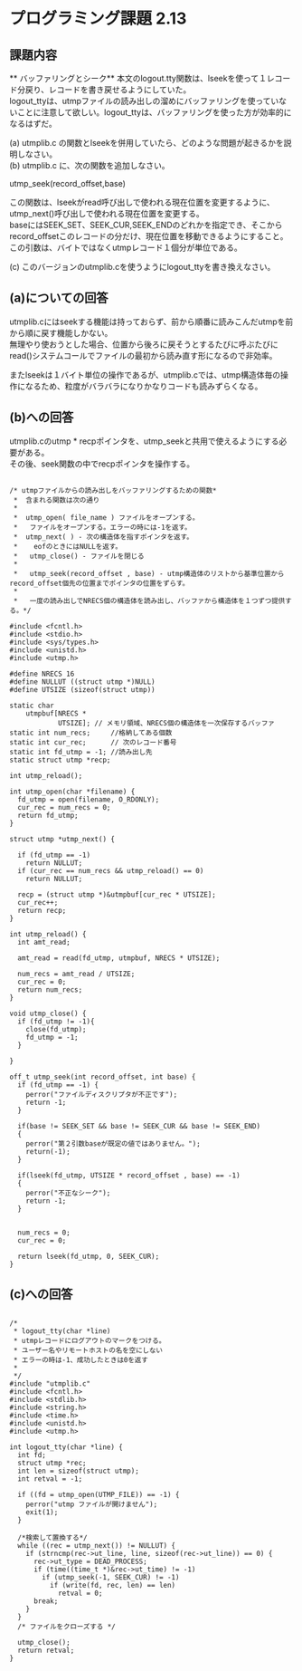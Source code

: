 # プログラミング課題 2.13  
## 課題内容  
** バッファリングとシーク** 本文のlogout.tty関数は、lseekを使って１レコード分戻り、レコードを書き戻せるようにしていた。  
logout_ttyは、utmpファイルの読み出しの溜めにバッファリングを使っていないことに注意して欲しい。logout_ttyは、バッファリングを使った方が効率的になるはずだ。  
  
(a) utmplib.c の関数とlseekを併用していたら、どのような問題が起きるかを説明しなさい。  
(b) utmplib.c に、次の関数を追加しなさい。  
  
utmp_seek(record_offset,base)  
  
この関数は、lseekがread呼び出しで使われる現在位置を変更するように、utmp_next()呼び出しで使われる現在位置を変更する。  
baseにはSEEK_SET、SEEK_CUR,SEEK_ENDのどれかを指定でき、そこからrecord_offsetこのレコードの分だけ、現在位置を移動できるようにすること。  
この引数は、バイトではなくutmpレコード１個分が単位である。  
  
(c) このバージョンのutmplib.cを使うようにlogout_ttyを書き換えなさい。  
  
## (a)についての回答  
utmplib.cにはseekする機能は持っておらず、前から順番に読みこんだutmpを前から順に戻す機能しかない。  
無理やり使おうとした場合、位置から後ろに戻そうとするたびに呼ぶたびにread()システムコールでファイルの最初から読み直す形になるので非効率。  
  
またlseekは１バイト単位の操作であるが、utmplib.cでは、utmp構造体毎の操作になるため、粒度がバラバラになりかなりコードも読みずらくなる。  
  
## (b)への回答  
utmplib.cのutmp * recpポインタを、utmp_seekと共用で使えるようにする必要がある。  
その後、seek関数の中でrecpポインタを操作する。  
  
```  
  
/* utmpファイルからの読み出しをバッファリングするための関数*  
 *  含まれる関数は次の通り  
 *  
 *  utmp_open( file_name ) ファイルをオープンする。  
 *   ファイルをオープンする。エラーの時には-1を返す。  
 *  utmp_next( ) - 次の構造体を指すポインタを返す。  
 *    eofのときにはNULLを返す。  
 *   utmp_close() - ファイルを閉じる  
 *  
 *   utmp_seek(record_offset , base) - utmp構造体のリストから基準位置からrecord_offset個先の位置までポインタの位置をずらす。  
 *  
 *   一度の読み出しでNRECS個の構造体を読み出し、バッファから構造体を１つずつ提供する。*/  
  
#include <fcntl.h>  
#include <stdio.h>  
#include <sys/types.h>  
#include <unistd.h>  
#include <utmp.h>  
  
#define NRECS 16  
#define NULLUT ((struct utmp *)NULL)  
#define UTSIZE (sizeof(struct utmp))  
  
static char  
    utmpbuf[NRECS *  
            UTSIZE]; // メモリ領域、NRECS個の構造体を一次保存するバッファ  
static int num_recs;     //格納してある個数  
static int cur_rec;      // 次のレコード番号  
static int fd_utmp = -1; //読み出し先  
static struct utmp *recp;  
  
int utmp_reload();  
  
int utmp_open(char *filename) {  
  fd_utmp = open(filename, O_RDONLY);  
  cur_rec = num_recs = 0;  
  return fd_utmp;  
}  
  
struct utmp *utmp_next() {  
  
  if (fd_utmp == -1)  
    return NULLUT;  
  if (cur_rec == num_recs && utmp_reload() == 0)  
    return NULLUT;  
  
  recp = (struct utmp *)&utmpbuf[cur_rec * UTSIZE];  
  cur_rec++;  
  return recp;  
}  
  
int utmp_reload() {  
  int amt_read;  
  
  amt_read = read(fd_utmp, utmpbuf, NRECS * UTSIZE);  
  
  num_recs = amt_read / UTSIZE;  
  cur_rec = 0;  
  return num_recs;  
}  
  
void utmp_close() {  
  if (fd_utmp != -1){  
    close(fd_utmp);  
    fd_utmp = -1;  
  }  
    
}  
  
off_t utmp_seek(int record_offset, int base) {  
  if (fd_utmp == -1) {  
    perror("ファイルディスクリプタが不正です");  
    return -1;  
  }  
    
  if(base != SEEK_SET && base != SEEK_CUR && base != SEEK_END)  
  {  
    perror("第２引数baseが既定の値ではありません。");  
    return(-1);  
  }  
  
  if(lseek(fd_utmp, UTSIZE * record_offset , base) == -1)  
  {  
    perror("不正なシーク");  
    return -1;  
  }  
    
  
  num_recs = 0;  
  cur_rec = 0;  
  
  return lseek(fd_utmp, 0, SEEK_CUR);  
}  
```  
  
  
## (c)への回答  
  
```  
  
/*  
 * logout_tty(char *line)  
 * utmpレコードにログアウトのマークをつける。  
 * ユーザー名やリモートホストの名を空にしない  
 * エラーの時は-1、成功したときは0を返す  
 *  
 */  
#include "utmplib.c"  
#include <fcntl.h>  
#include <stdlib.h>  
#include <string.h>  
#include <time.h>  
#include <unistd.h>  
#include <utmp.h>  
  
int logout_tty(char *line) {  
  int fd;  
  struct utmp *rec;  
  int len = sizeof(struct utmp);  
  int retval = -1;  
  
  if ((fd = utmp_open(UTMP_FILE)) == -1) {  
    perror("utmp ファイルが開けません");  
    exit(1);  
  }  
  
  /*検索して置換する*/  
  while ((rec = utmp_next()) != NULLUT) {  
    if (strncmp(rec->ut_line, line, sizeof(rec->ut_line)) == 0) {  
      rec->ut_type = DEAD_PROCESS;  
      if (time((time_t *)&rec->ut_time) != -1)  
        if (utmp_seek(-1, SEEK_CUR) != -1)  
          if (write(fd, rec, len) == len)  
            retval = 0;  
      break;  
    }  
  }  
  /* ファイルをクローズする */  
  
  utmp_close();  
  return retval;  
}  
```  
  
  
